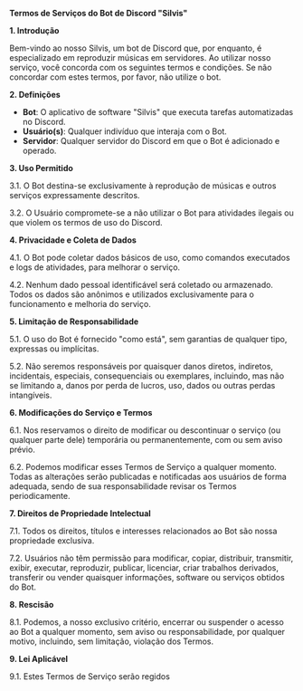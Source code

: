 **Termos de Serviços do Bot de Discord "Silvis"**

**1. Introdução**

Bem-vindo ao nosso Silvis, um bot de Discord que, por enquanto, é especializado em reproduzir músicas em servidores. Ao utilizar nosso serviço, você concorda com os seguintes termos e condições. Se não concordar com estes termos, por favor, não utilize o bot.

**2. Definições**

- **Bot**: O aplicativo de software "Silvis" que executa tarefas automatizadas no Discord.
- **Usuário(s)**: Qualquer indivíduo que interaja com o Bot.
- **Servidor**: Qualquer servidor do Discord em que o Bot é adicionado e operado.

**3. Uso Permitido**

3.1. O Bot destina-se exclusivamente à reprodução de músicas e outros serviços expressamente descritos.

3.2. O Usuário compromete-se a não utilizar o Bot para atividades ilegais ou que violem os termos de uso do Discord.

**4. Privacidade e Coleta de Dados**

4.1. O Bot pode coletar dados básicos de uso, como comandos executados e logs de atividades, para melhorar o serviço.

4.2. Nenhum dado pessoal identificável será coletado ou armazenado. Todos os dados são anônimos e utilizados exclusivamente para o funcionamento e melhoria do serviço.

**5. Limitação de Responsabilidade**

5.1. O uso do Bot é fornecido "como está", sem garantias de qualquer tipo, expressas ou implícitas.

5.2. Não seremos responsáveis por quaisquer danos diretos, indiretos, incidentais, especiais, consequenciais ou exemplares, incluindo, mas não se limitando a, danos por perda de lucros, uso, dados ou outras perdas intangíveis.

**6. Modificações do Serviço e Termos**

6.1. Nos reservamos o direito de modificar ou descontinuar o serviço (ou qualquer parte dele) temporária ou permanentemente, com ou sem aviso prévio.

6.2. Podemos modificar esses Termos de Serviço a qualquer momento. Todas as alterações serão publicadas e notificadas aos usuários de forma adequada, sendo de sua responsabilidade revisar os Termos periodicamente.

**7. Direitos de Propriedade Intelectual**

7.1. Todos os direitos, títulos e interesses relacionados ao Bot são nossa propriedade exclusiva.

7.2. Usuários não têm permissão para modificar, copiar, distribuir, transmitir, exibir, executar, reproduzir, publicar, licenciar, criar trabalhos derivados, transferir ou vender quaisquer informações, software ou serviços obtidos do Bot.

**8. Rescisão**

8.1. Podemos, a nosso exclusivo critério, encerrar ou suspender o acesso ao Bot a qualquer momento, sem aviso ou responsabilidade, por qualquer motivo, incluindo, sem limitação, violação dos Termos.

**9. Lei Aplicável**

9.1. Estes Termos de Serviço serão regidos